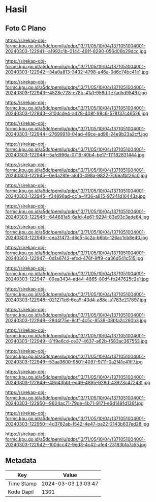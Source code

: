 # Hasil

## Foto C Plano

https://sirekap-obj-formc.kpu.go.id/a5dc/pemilu/pdpr/13/71/05/10/04/1371051004001-20240303-122941--a1992c1b-0144-491f-8290-056d06b29dcc.jpg

https://sirekap-obj-formc.kpu.go.id/a5dc/pemilu/pdpr/13/71/05/10/04/1371051004001-20240303-122942--34a0a813-3432-4798-a46a-0d6c74bc41e1.jpg

https://sirekap-obj-formc.kpu.go.id/a5dc/pemilu/pdpr/13/71/05/10/04/1371051004001-20240303-122943--4528e728-e78b-41a1-959d-fe7ad5d98497.jpg

https://sirekap-obj-formc.kpu.go.id/a5dc/pemilu/pdpr/13/71/05/10/04/1371051004001-20240303-122943--310dcde4-ad28-408f-98c6-578137c46526.jpg

https://sirekap-obj-formc.kpu.go.id/a5dc/pemilu/pdpr/13/71/05/10/04/1371051004001-20240303-122944--27699918-04ad-49ce-ad96-24e9b23a2cff.jpg

https://sirekap-obj-formc.kpu.go.id/a5dc/pemilu/pdpr/13/71/05/10/04/1371051004001-20240303-122944--5afd996a-0716-40b4-be17-111182831444.jpg

https://sirekap-obj-formc.kpu.go.id/a5dc/pemilu/pdpr/13/71/05/10/04/1371051004001-20240303-122945--0eda28fe-a840-498a-9822-7c6eafbf26c0.jpg

https://sirekap-obj-formc.kpu.go.id/a5dc/pemilu/pdpr/13/71/05/10/04/1371051004001-20240303-122945--f34898ad-cc1a-4f36-a815-97241d16443a.jpg

https://sirekap-obj-formc.kpu.go.id/a5dc/pemilu/pdpr/13/71/05/10/04/1371051004001-20240303-122946--644681a5-6afd-4e61-9294-83e93c3ede64.jpg

https://sirekap-obj-formc.kpu.go.id/a5dc/pemilu/pdpr/13/71/05/10/04/1371051004001-20240303-122946--cea31473-d8c5-4c2a-b6bb-126ac1cb8e40.jpg

https://sirekap-obj-formc.kpu.go.id/a5dc/pemilu/pdpr/13/71/05/10/04/1371051004001-20240303-122947--0d1a6742-efcd-476f-8ff9-ca36d541c515.jpg

https://sirekap-obj-formc.kpu.go.id/a5dc/pemilu/pdpr/13/71/05/10/04/1371051004001-20240303-122947--89ea3434-ad44-4865-80df-fb247625c2e1.jpg

https://sirekap-obj-formc.kpu.go.id/a5dc/pemilu/pdpr/13/71/05/10/04/1371051004001-20240303-122948--021271c6-6ea9-43d4-a88c-a1783e217897.jpg

https://sirekap-obj-formc.kpu.go.id/a5dc/pemilu/pdpr/13/71/05/10/04/1371051004001-20240303-122948--28d4f75e-8cff-4c5c-8536-08bfa2c260b3.jpg

https://sirekap-obj-formc.kpu.go.id/a5dc/pemilu/pdpr/13/71/05/10/04/1371051004001-20240303-122949--31f9e6cd-ce37-4637-a62b-f583ac367553.jpg

https://sirekap-obj-formc.kpu.go.id/a5dc/pemilu/pdpr/13/71/05/10/04/1371051004001-20240303-122949--53aa3600-9501-4097-9711-0a2f41e41ff7.jpg

https://sirekap-obj-formc.kpu.go.id/a5dc/pemilu/pdpr/13/71/05/10/04/1371051004001-20240303-122949--49d43bbf-ec49-4895-928d-43923c47243f.jpg

https://sirekap-obj-formc.kpu.go.id/a5dc/pemilu/pdpr/13/71/05/10/04/1371051004001-20240303-122950--9604ac71-79de-4b71-9171-e6d1491d136f.jpg

https://sirekap-obj-formc.kpu.go.id/a5dc/pemilu/pdpr/13/71/05/10/04/1371051004001-20240303-122950--4d3782ab-f542-4e47-ba22-2143b637ed28.jpg

https://sirekap-obj-formc.kpu.go.id/a5dc/pemilu/pdpr/13/71/05/10/04/1371051004001-20240303-122942--100dcc42-9ed3-4c42-afe4-23183bfa7a55.jpg


## Metadata

| Key        | Value               |
| ---------- | ------------------- |
| Time Stamp | 2024-03-03 13:03:47 |
| Kode Dapil | 1301                |



